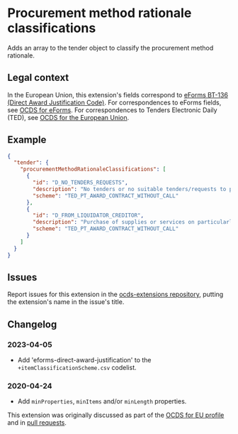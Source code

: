 # Procurement method rationale classifications

Adds an array to the tender object to classify the procurement method rationale.

## Legal context

In the European Union, this extension's fields correspond to [eForms BT-136 (Direct Award Justification Code)](https://docs.ted.europa.eu/eforms/latest/reference/business-terms/). For correspondences to eForms fields, see [OCDS for eForms](https://standard.open-contracting.org/profiles/eforms/latest/en/). For correspondences to Tenders Electronic Daily (TED), see [OCDS for the European Union](https://standard.open-contracting.org/profiles/eu/latest/en/).

## Example

```json
{
  "tender": {
    "procurementMethodRationaleClassifications": [
      {
        "id": "D_NO_TENDERS_REQUESTS",
        "description": "No tenders or no suitable tenders/requests to participate in response to a procedure with prior call for competition",
        "scheme": "TED_PT_AWARD_CONTRACT_WITHOUT_CALL"
      },
      {
        "id": "D_FROM_LIQUIDATOR_CREDITOR",
        "description": "Purchase of supplies or services on particularly advantageous terms from the liquidator in an insolvency procedure, an arrangement with creditors or a similar procedure under national laws and regulations",
        "scheme": "TED_PT_AWARD_CONTRACT_WITHOUT_CALL"
      }
    ]
  }
}
```

## Issues

Report issues for this extension in the [ocds-extensions repository](https://github.com/open-contracting/ocds-extensions/issues), putting the extension's name in the issue's title.

## Changelog

### 2023-04-05

* Add 'eforms-direct-award-justification' to the `+itemClassificationScheme.csv` codelist.

### 2020-04-24

* Add `minProperties`, `minItems` and/or `minLength` properties.

This extension was originally discussed as part of the [OCDS for EU profile](https://github.com/open-contracting-extensions/european-union/issues) and in [pull requests](https://github.com/open-contracting-extensions/ocds_procurementMethodRationaleClassifications_extension/pulls?q=is%3Apr+is%3Aclosed).
